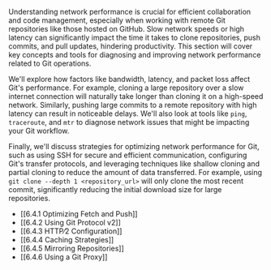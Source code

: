 Understanding network performance is crucial for efficient collaboration and code management, especially when working with remote Git repositories like those hosted on GitHub. Slow network speeds or high latency can significantly impact the time it takes to clone repositories, push commits, and pull updates, hindering productivity. This section will cover key concepts and tools for diagnosing and improving network performance related to Git operations.

We'll explore how factors like bandwidth, latency, and packet loss affect Git's performance. For example, cloning a large repository over a slow internet connection will naturally take longer than cloning it on a high-speed network. Similarly, pushing large commits to a remote repository with high latency can result in noticeable delays. We'll also look at tools like `ping`, `traceroute`, and `mtr` to diagnose network issues that might be impacting your Git workflow.

Finally, we'll discuss strategies for optimizing network performance for Git, such as using SSH for secure and efficient communication, configuring Git's transfer protocols, and leveraging techniques like shallow cloning and partial cloning to reduce the amount of data transferred. For example, using `git clone --depth 1 <repository_url>` will only clone the most recent commit, significantly reducing the initial download size for large repositories.

- [[6.4.1 Optimizing Fetch and Push]]
- [[6.4.2 Using Git Protocol v2]]
- [[6.4.3 HTTP⁄2 Configuration]]
- [[6.4.4 Caching Strategies]]
- [[6.4.5 Mirroring Repositories]]
- [[6.4.6 Using a Git Proxy]]